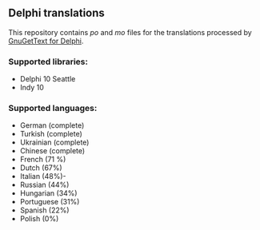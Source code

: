 ## Delphi translations

This repository contains *po* and *mo* files for the translations processed by [GnuGetText for Delphi](https://github.com/jrathlev/GnuGetText-for-Delphi). 

### Supported libraries:
- Delphi 10 Seattle
- Indy 10

### Supported languages:
- German (complete)
- Turkish (complete)
- Ukrainian (complete)
- Chinese (complete)
- French (71 %)
- Dutch (67%)
- Italian (48%)-
- Russian (44%) 
- Hungarian (34%)
- Portuguese (31%)
- Spanish (22%)
- Polish (0%)
